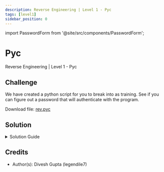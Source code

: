 ```yaml
---
description: Reverse Engineering | Level 1 - Pyc
tags: [level1]
sidebar_position: 0
---
```


import PasswordForm from '@site/src/components/PasswordForm';

# Pyc
Reverse Engineering | Level 1 - Pyc
## Challenge
We have created a python script for you to break into as training. See if you can figure out a password that will authenticate with the program.

Download file: [rev.pyc](./assets/rev.pyc)

<PasswordForm hash="b5368f3271b484d3ca35e63a102e636dc8e83e238b10b70124a2da6a51e7f8060f6bb76e748d8c0d4f9da4d2012dd5db09e2f455f4d9d95bd9ac27439d37d890" algorithm="sha512" />

## Solution
<details>
  <summary>Solution Guide</summary>
  
  Let's analyze this file further. This file is a .pyc file, which is a Python Compiled bytecode file. Since this is compiled, we cannot read the source code just by opening it. Try runnning the program and see what happens. We will be using a Linux terminal for this tutorial.

  :::warning
  If you have both Python 2 and Python 3 installed, you may need to specify `python3` instead of `python`.
  :::

  ```bash
  $ python rev.pyc
  ```

  After executing this, you will see that the program is asking for a password. If we try to guess a random password, we get a message of `Access Denied`. It seems we will have to dig further with this file. 
  
  Fortunately, there are local and online PYC decompilers. One great online tool is [**PyLingual**](https://www.pylingual.io/). After decompiling the PYC file, we can see the entire source code of the program.

  <details>
    <summary>Reveal Source Code</summary>

    ```py
    def caesar_shift_encrypt(text, shift):
    encrypted_text = ''
    for char in text:
        if char.isalpha():
            shifted_char = chr((ord(char) - ord('a') + shift) % 26 + ord('a'))
            encrypted_text += shifted_char
        else:
            encrypted_text += char
    return encrypted_text

    def check_password(input_password):
        encrypted_password = 'yfwmjfpb'
        shift = 9
        encrypted_input = caesar_shift_encrypt(input_password, shift)
        if encrypted_input == encrypted_password:
            return 'Access Granted'
        return 'Access Denied'
    input_password = input('Enter the password: ')
    result = check_password(input_password)
    print(result)
    ```
  </details>

  Upon inspecting this python code, we can see that the script is using **Caesar Cipher** with a shift of **9** to encrypt the password and compare it against the ciphertext `yfwmjfpb`. We can easily reverse this with a website like https://www.dcode.fr/caesar-cipher and retrieve the password!
</details>

## Credits
- Author(s): Divesh Gupta (legendile7)